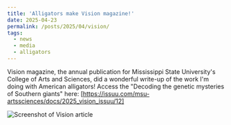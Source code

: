 ```yaml
---
title: 'Alligators make Vision magazine!'
date: 2025-04-23
permalink: /posts/2025/04/vision/
tags:
  - news
  - media
  - alligators
---
```


Vision magazine, the annual publication for Mississippi State University's College of Arts and Sciences, did a wonderful write-up of the work I'm doing with American alligators!
Access the "Decoding the genetic mysteries of Southern giants" here: [https://issuu.com/msu-artssciences/docs/2025_vision_issuu/12]

![Screenshot of Vision article][vision]

[vision]: https://github.com/tszaszgreen/tszaszgreen.github.io/images/alligator_vision_article.png "Vision article"

